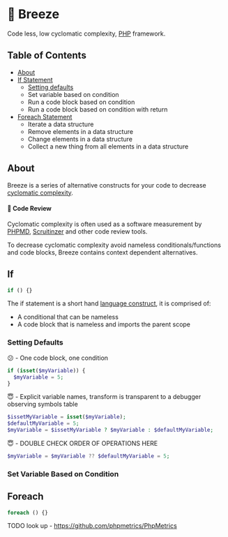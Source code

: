 # 🍃 Breeze
Code less, low cyclomatic complexity, [PHP](http://php.net/) framework.

## Table of Contents
* [About](#about)
* [If Statement](#if)
  * [Setting defaults](#setting-defaults)
  * Set variable based on condition
  * Run a code block based on condition
  * Run a code block based on condition with return
* [Foreach Statement](#foreach)
  * Iterate a data structure
  * Remove elements in a data structure
  * Change elements in a data structure 
  * Collect a new thing from all elements in a data structure

## About

Breeze is a series of alternative constructs for your code to decrease [cyclomatic complexity](https://en.wikipedia.org/wiki/Cyclomatic_complexity). 

#### 🔬 Code Review

Cyclomatic complexity is often used as a software measurement by [PHPMD](https://phpmd.org/), [Scruitinzer](https://scrutinizer-ci.com) and other code review tools.

To decrease cyclomatic complexity avoid nameless conditionals/functions and code blocks, Breeze contains context dependent alternatives.

## If
```php
if () {}
```
The if statement is a short hand [language construct](https://en.wikipedia.org/wiki/Language_construct), it is comprised of:
  * A conditional that can be nameless
  * A code block that is nameless and imports the parent scope
  
### Setting Defaults
😕 - One code block, one condition 
```php
if (isset($myVariable)) {
  $myVariable = 5;
}
```
😇 - Explicit variable names, transform is transparent to a debugger observing symbols table
```php
$issetMyVariable = isset($myVariable);
$defaultMyVariable = 5;
$myVariable = $issetMyVariable ? $myVariable : $defaultMyVariable; 
```

😇 - DOUBLE CHECK ORDER OF OPERATIONS HERE
```php
$myVariable = $myVariable ?? $defaultMyVariable = 5;
```

### Set Variable Based on Condition
## Foreach
```php
foreach () {}
```

TODO look up - https://github.com/phpmetrics/PhpMetrics
